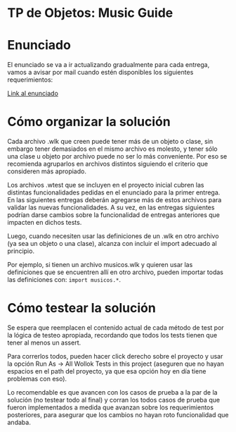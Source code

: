 # TP de Objetos: Music Guide

# Enunciado

El enunciado se va a ir actualizando gradualmente para cada entrega, vamos a avisar por mail cuando estén disponibles los siguientes requerimientos:

[Link al enunciado](https://docs.google.com/document/d/1ytOcFWoj5oViHZRH1nZqE53-dpa2Y1Qoi6WbShY6lDI/edit?usp=sharing)

# Cómo organizar la solución

Cada archivo .wlk que creen puede tener más de un objeto o clase, sin embargo tener demasiados en el mismo archivo es molesto, y tener sólo una clase u objeto por archivo puede no ser lo más conveniente. Por eso se recomienda agruparlos en archivos distintos siguiendo el criterio que consideren más apropiado.

Los archivos .wtest que se incluyen en el proyecto inicial cubren las distintas funcionalidades pedidas en el enunciado para la primer entrega. En las siguientes entregas deberán agregarse más de estos archivos para validar las nuevas funcionalidades. A su vez, en las entregas siguientes podrían darse cambios sobre la funcionalidad de entregas anteriores que impacten en dichos tests.

Luego, cuando necesiten usar las definiciones de un .wlk en otro archivo (ya sea un objeto o una clase), alcanza con incluir el import adecuado al principio.

Por ejemplo, si tienen un archivo musicos.wlk y quieren usar las definiciones que se encuentren allí en otro archivo, pueden importar todas las definiciones con: `import musicos.*`.

# Cómo testear la solución

Se espera que reemplacen el contenido actual de cada método de test por la lógica de testeo apropiada, recordando que todos los tests tienen que tener al menos un assert.

Para correrlos todos, pueden hacer click derecho sobre el proyecto y usar la opción Run As -> All Wollok Tests in this project (aseguren que no hayan espacios en el path del proyecto, ya que esa opción hoy en día tiene problemas con eso).

Lo recomendable es que avancen con los casos de prueba a la par de la solución (no testear todo al final) y corran los todos casos de prueba que fueron implementados a medida que avanzan sobre los requerimientos posteriores, para asegurar que los cambios no hayan roto funcionalidad que andaba.
